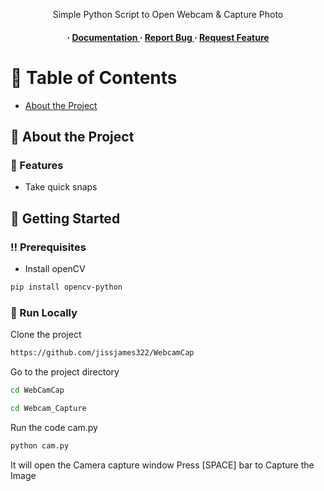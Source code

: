 <div align='center'>

<p>Simple Python Script to Open Webcam & Capture Photo</p>

<h4> <span> · </span> <a href="https://github.com/jissjames322/WebcamCap/blob/master/README.md"> Documentation </a> <span> · </span> <a href="https://github.com/jissjames322/WebcamCap/issues"> Report Bug </a> <span> · </span> <a href="https://github.com/jissjames322/WebcamCap/issues"> Request Feature </a> </h4>


</div>

# :notebook_with_decorative_cover: Table of Contents

- [About the Project](#star2-about-the-project)


## :star2: About the Project

### :dart: Features
- Take quick snaps


## :toolbox: Getting Started

### :bangbang: Prerequisites

- Install openCV
```bash
pip install opencv-python
```


### :running: Run Locally

Clone the project

```bash
https://github.com/jissjames322/WebcamCap
```
Go to the project directory
```bash
cd WebCamCap
```

```bash
cd Webcam_Capture
```
Run the code cam.py
```bash
python cam.py
```
It will open the Camera capture window
Press [SPACE] bar to Capture the Image
